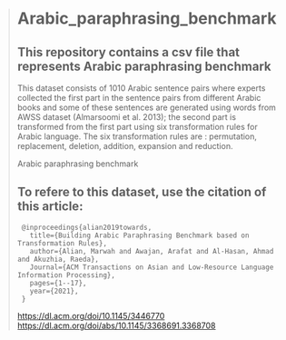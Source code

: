 > #  Arabic_paraphrasing_benchmark
> ## This repository contains a csv file that represents Arabic paraphrasing benchmark 
> This dataset consists of 1010 Arabic sentence pairs where experts collected the first part in the sentence pairs from different Arabic books and some of these sentences are generated using words from AWSS dataset (Almarsoomi et al.  2013); the second part is transformed from the first part using six transformation rules for Arabic language. The six transformation rules are : permutation, replacement,  deletion, addition, expansion and reduction. 
>
>    Arabic paraphrasing benchmark
>
>
> ## To refere to this dataset, use the citation of this article:
>
>
>      @inproceedings{alian2019towards,
>        title={Building Arabic Paraphrasing Benchmark based on Transformation Rules},
>        author={Alian, Marwah and Awajan, Arafat and Al-Hasan, Ahmad and Akuzhia, Raeda},
>        Journal={ACM Transactions on Asian and Low-Resource Language Information Processing},
>        pages={1--17},
>        year={2021},
>      }
>      
>  https://dl.acm.org/doi/10.1145/3446770          
>  https://dl.acm.org/doi/abs/10.1145/3368691.3368708
>   

